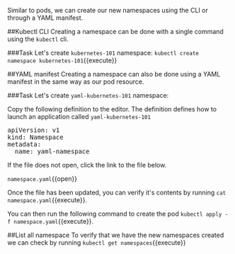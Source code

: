 Similar to pods, we can create our new namespaces using the CLI or through a YAML manifest.

##Kubectl CLI
Creating a namespace can be done with a single command using the `kubectl` cli. 

###Task
Let's create `kubernetes-101` namespace:
`kubectl create namespace kubernetes-101`{{execute}}

##YAML manifest
Creating a namespace can also be done using a YAML manifest in the same way as our pod resource. 

###Task
Let's create `yaml-kubernetes-101` namespace:

Copy the following definition to the editor. The definition defines how to launch an application called `yaml-kubernetes-101`
<pre class="file"
data-filename="namespace.yaml"
data-target="replace">
apiVersion: v1
kind: Namespace
metadata:
  name: yaml-namespace</pre>
       
If the file does not open, click the link to the file below.

`namespace.yaml`{{open}}

Once the file has been updated, you can verify it's contents by running `cat namespace.yaml`{{execute}}.

You can then run the following command to create the pod `kubectl apply -f namespace.yaml`{{execute}}.

##List all namespace
To verify that we have the new namespaces created we can check by running `kubectl get namespaces`{{execute}}
